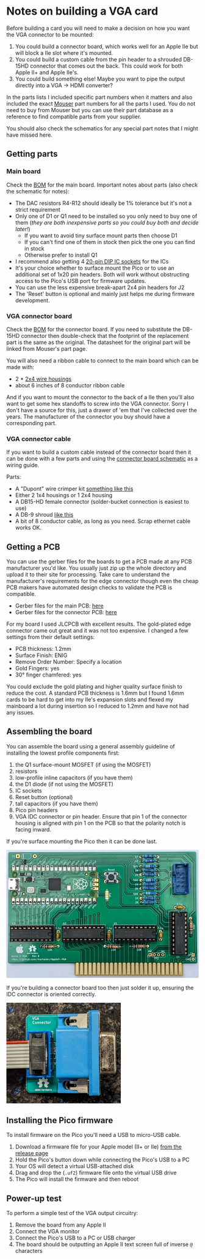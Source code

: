 # Notes on building a VGA card

Before building a card you will need to make a decision on how you want the VGA connector to be mounted:

1. You could build a connector board, which works well for an Apple IIe but will block a IIe slot where it's mounted.
2. You could build a custom cable from the pin header to a shrouded DB-15HD connector that comes out the back.
   This could work for both Apple II+ and Apple IIe's.
3. You could build something else! Maybe you want to pipe the output directly into a VGA -> HDMI converter?

In the parts lists I included specific part numbers when it matters and also included the exact
[Mouser](https://www.mouser.com/) part numbers for all the parts I used. You do not need to buy from Mouser but you
can use their part database as a reference to find compatible parts from your supplier.

You should also check the schematics for any special part notes that I might have missed here.


## Getting parts

### Main board

Check the [BOM](../AppleVGA/AppleVGA_BOM.csv) for the main board. Important notes about parts (also check the
schematic for notes):

 * The DAC resistors R4-R12 should ideally be 1% tolerance but it's not a strict requirement
 * Only one of D1 or Q1 need to be installed so you only need to buy one of them (_they are both inexpensive
   parts so you could buy both and decide later!_)
   * If you want to avoid tiny surface mount parts then choose D1
   * If you can't find one of them in stock then pick the one you can find in stock
   * Otherwise prefer to install Q1
 * I recommend also getting 4 [20-pin DIP IC sockets](https://www.mouser.com/ProductDetail/571-1-2199298-6) for the ICs
 * It's your choice whether to surface mount the Pico or to use an additional set of 1x20 pin headers. Both will work
   without obstructing access to the Pico's USB port for firmware updates.
 * You can use the less expensive break-apart 2x4 pin headers for J2
 * The 'Reset' button is optional and mainly just helps me during firmware development.


### VGA connector board

Check the [BOM](../AppleVGA-Connector/AppleVGA-Connector_BOM.csv) for the connector board. If you need to
substitute the DB-15HD connector then double-check that the footprint of the replacement part is the same as
the original. The datasheet for the original part will be linked from Mouser's part page.

You will also need a ribbon cable to connect to the main board which can be made with:
 * 2 * [2x4 wire housings](https://www.mouser.com/ProductDetail/710-61200823021)
 * about 6 inches of 8 conductor ribbon cable

And if you want to mount the connector to the back of a IIe then you'll also want to get some hex standoffs to
screw into the VGA connector. Sorry I don't have a source for this, just a drawer of 'em that I've collected
over the years. The manufacturer of the connector you buy should have a corresponding part.


### VGA connector cable

If you want to build a custom cable instead of the connector board then it can be done with a few parts
and using the [connector board schematic](../AppleVGA-Connector/AppleVGA-Connector.pdf) as a wiring guide.

Parts:
 * A "Dupont" wire crimper kit [something like this](https://www.amazon.com/gp/product/B07VQ6YNSC)
 * Either 2 1x4 housings or 1 2x4 housing
 * A DB15-HD female connector (solder-bucket connection is easiest to use)
 * A DB-9 shroud [like this](https://www.mouser.com/ProductDetail/601-40-9709H)
 * A bit of 8 conductor cable, as long as you need. Scrap ethernet cable works OK.


## Getting a PCB

You can use the gerber files for the boards to get a PCB made at any PCB manufacturer you'd like. You usually
just zip up the whole directory and upload it to their site for processing. Take care to understand the
manufacturer's requirements for the edge connector though even the cheap PCB makers have automated design checks
to validate the PCB is compatible.

 * Gerber files for the main PCB: [here](../AppleVGA/outputs)
 * Gerber files for the connector PCB: [here](../AppleVGA-Connector/outputs)

For my board I used JLCPCB with excellent results. The gold-plated edge connector came out great and it was
not too expensive. I changed a few settings from their default settings:

 * PCB thickness: 1.2mm
 * Surface Finish: ENIG
 * Remove Order Number: Specify a location
 * Gold Fingers: yes
 * 30° finger chamfered: yes

You could exclude the gold plating and higher quality surface finish to reduce the cost. A standard PCB thickness
is 1.6mm but I found 1.6mm cards to be hard to get into my IIe's expansion slots and flexed my mainboard a lot during
insertion so I reduced to 1.2mm and have not had any issues.


## Assembling the board

You can assemble the board using a general assembly guideline of installing the lowest profile components first:

1. the Q1 surface-mount MOSFET (if using the MOSFET)
2. resistors
3. low-profile inline capacitors (if you have them)
4. the D1 diode (if not using the MOSFET)
5. IC sockets
6. Reset button (optional)
7. tall capacitors (if you have them)
8. Pico pin headers
9. VGA IDC connector or pin header. Ensure that pin 1 of the connector housing is aligned with pin 1 on the PCB
   so that the polarity notch is facing inward.

If you're surface mounting the Pico then it can be done last.

![Main board image](images/board_rev_b.jpg)

If you're building a connector board too then just solder it up, ensuring the IDC connector is oriented correctly.

![Connector board image](images/connector_board.jpg)


## Installing the Pico firmware

To install firmware on the Pico you'll need a USB to micro-USB cable.

1. Download a firmware file for your Apple model (II+ or IIe)
   [from the release page](https://github.com/markadev/AppleII-VGA/releases)
2. Hold the Pico's button down while connecting the Pico's USB to a PC
3. Your OS will detect a virtual USB-attached disk
4. Drag and drop the (`.uf2`) firmware file onto the virtual USB drive 
5. The Pico will install the firmware and then reboot


## Power-up test

To perform a simple test of the VGA output circuitry:

1. Remove the board from any Apple II
2. Connect the VGA monitor
3. Connect the Pico's USB to a PC or USB charger
4. The board should be outputting an Apple II text screen full of inverse `@` characters

